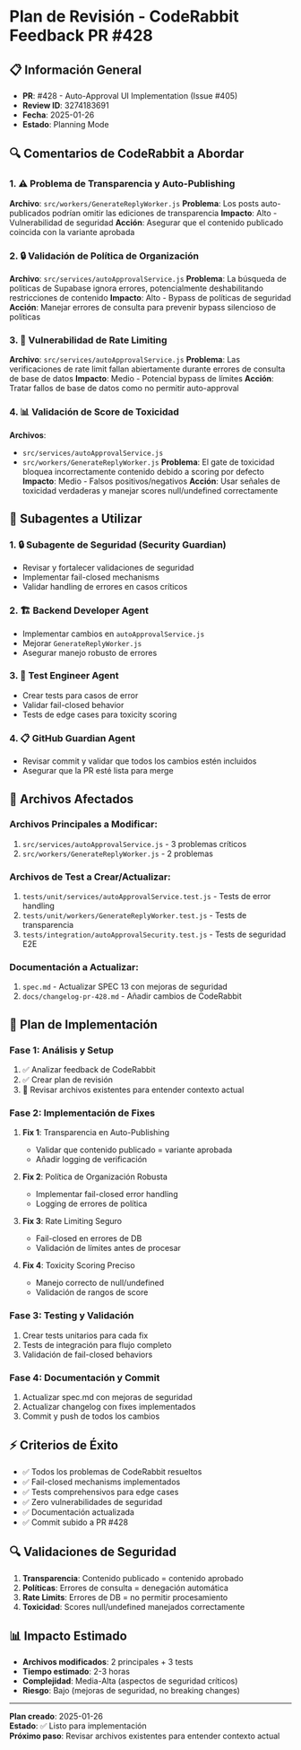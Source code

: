 # Plan de Revisión - CodeRabbit Feedback PR #428

## 📋 Información General
- **PR**: #428 - Auto-Approval UI Implementation (Issue #405)
- **Review ID**: 3274183691
- **Fecha**: 2025-01-26
- **Estado**: Planning Mode

## 🔍 Comentarios de CodeRabbit a Abordar

### 1. ⚠️ Problema de Transparencia y Auto-Publishing
**Archivo**: `src/workers/GenerateReplyWorker.js`
**Problema**: Los posts auto-publicados podrían omitir las ediciones de transparencia
**Impacto**: Alto - Vulnerabilidad de seguridad
**Acción**: Asegurar que el contenido publicado coincida con la variante aprobada

### 2. 🔒 Validación de Política de Organización
**Archivo**: `src/services/autoApprovalService.js`
**Problema**: La búsqueda de políticas de Supabase ignora errores, potencialmente deshabilitando restricciones de contenido
**Impacto**: Alto - Bypass de políticas de seguridad
**Acción**: Manejar errores de consulta para prevenir bypass silencioso de políticas

### 3. 🚨 Vulnerabilidad de Rate Limiting
**Archivo**: `src/services/autoApprovalService.js`
**Problema**: Las verificaciones de rate limit fallan abiertamente durante errores de consulta de base de datos
**Impacto**: Medio - Potencial bypass de límites
**Acción**: Tratar fallos de base de datos como no permitir auto-approval

### 4. 📊 Validación de Score de Toxicidad
**Archivos**: 
- `src/services/autoApprovalService.js`
- `src/workers/GenerateReplyWorker.js`
**Problema**: El gate de toxicidad bloquea incorrectamente contenido debido a scoring por defecto
**Impacto**: Medio - Falsos positivos/negativos
**Acción**: Usar señales de toxicidad verdaderas y manejar scores null/undefined correctamente

## 🎯 Subagentes a Utilizar

### 1. 🔒 Subagente de Seguridad (Security Guardian)
- Revisar y fortalecer validaciones de seguridad
- Implementar fail-closed mechanisms
- Validar handling de errores en casos críticos

### 2. 🏗️ Backend Developer Agent
- Implementar cambios en `autoApprovalService.js`
- Mejorar `GenerateReplyWorker.js`
- Asegurar manejo robusto de errores

### 3. 🧪 Test Engineer Agent
- Crear tests para casos de error
- Validar fail-closed behavior
- Tests de edge cases para toxicity scoring

### 4. 📋 GitHub Guardian Agent
- Revisar commit y validar que todos los cambios estén incluidos
- Asegurar que la PR esté lista para merge

## 📁 Archivos Afectados

### Archivos Principales a Modificar:
1. `src/services/autoApprovalService.js` - 3 problemas críticos
2. `src/workers/GenerateReplyWorker.js` - 2 problemas

### Archivos de Test a Crear/Actualizar:
1. `tests/unit/services/autoApprovalService.test.js` - Tests de error handling
2. `tests/unit/workers/GenerateReplyWorker.test.js` - Tests de transparencia
3. `tests/integration/autoApprovalSecurity.test.js` - Tests de seguridad E2E

### Documentación a Actualizar:
1. `spec.md` - Actualizar SPEC 13 con mejoras de seguridad
2. `docs/changelog-pr-428.md` - Añadir cambios de CodeRabbit

## 🔄 Plan de Implementación

### Fase 1: Análisis y Setup
1. ✅ Analizar feedback de CodeRabbit
2. ✅ Crear plan de revisión
3. 🔄 Revisar archivos existentes para entender contexto actual

### Fase 2: Implementación de Fixes
1. **Fix 1**: Transparencia en Auto-Publishing
   - Validar que contenido publicado = variante aprobada
   - Añadir logging de verificación
   
2. **Fix 2**: Política de Organización Robusta
   - Implementar fail-closed error handling
   - Logging de errores de política
   
3. **Fix 3**: Rate Limiting Seguro
   - Fail-closed en errores de DB
   - Validación de límites antes de procesar
   
4. **Fix 4**: Toxicity Scoring Preciso
   - Manejo correcto de null/undefined
   - Validación de rangos de score

### Fase 3: Testing y Validación
1. Crear tests unitarios para cada fix
2. Tests de integración para flujo completo
3. Validación de fail-closed behaviors

### Fase 4: Documentación y Commit
1. Actualizar spec.md con mejoras de seguridad
2. Actualizar changelog con fixes implementados
3. Commit y push de todos los cambios

## ⚡ Criterios de Éxito
- ✅ Todos los problemas de CodeRabbit resueltos
- ✅ Fail-closed mechanisms implementados
- ✅ Tests comprehensivos para edge cases
- ✅ Zero vulnerabilidades de seguridad
- ✅ Documentación actualizada
- ✅ Commit subido a PR #428

## 🔍 Validaciones de Seguridad
1. **Transparencia**: Contenido publicado = contenido aprobado
2. **Políticas**: Errores de consulta = denegación automática
3. **Rate Limits**: Errores de DB = no permitir procesamiento
4. **Toxicidad**: Scores null/undefined manejados correctamente

## 📊 Impacto Estimado
- **Archivos modificados**: 2 principales + 3 tests
- **Tiempo estimado**: 2-3 horas
- **Complejidad**: Media-Alta (aspectos de seguridad críticos)
- **Riesgo**: Bajo (mejoras de seguridad, no breaking changes)

---

**Plan creado**: 2025-01-26  
**Estado**: ✅ Listo para implementación  
**Próximo paso**: Revisar archivos existentes para entender contexto actual